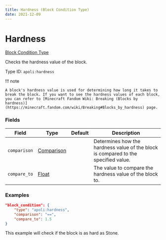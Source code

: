 ```yaml
---
title: Hardness (Block Condition Type)
date: 2021-12-09
---
```


# Hardness

[Block Condition Type](../block_condition_types.md)

Checks the hardness value of the block.

Type ID: `apoli:hardness`

!!! note

    A block's hardness value is used for determining how long it takes to break the block. If you want to see the hardness values of each block, you can refer to [Minecraft Fandom Wiki: Breaking (Blocks by hardness)](https://minecraft.fandom.com/wiki/Breaking#Blocks_by_hardness) page.

### Fields

Field  | Type | Default | Description
-------|------|---------|------------
`comparison` | [Comparison](../data_types/comparison.md) | | Determines how the hardness value of the block is compared to the specified value.
`compare_to` | [Float](../data_types/float.md)           | | The value to compare the hardness value of the block to.

### Examples

```json
"block_condition": {
    "type": "apoli:hardness",
    "comparison": "==",
    "compare_to": 1.5
}
```

This example will check if the block is as hard as Stone.
